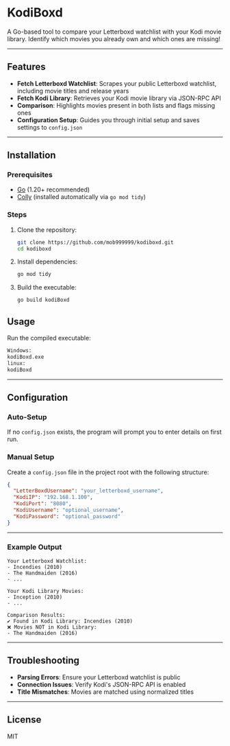 # KodiBoxd

A Go-based tool to compare your Letterboxd watchlist with your Kodi movie library. Identify which movies you already own and which ones are missing!

---

## Features

- **Fetch Letterboxd Watchlist**: Scrapes your public Letterboxd watchlist, including movie titles and release years
- **Fetch Kodi Library**: Retrieves your Kodi movie library via JSON-RPC API
- **Comparison**: Highlights movies present in both lists and flags missing ones
- **Configuration Setup**: Guides you through initial setup and saves settings to `config.json`

---

## Installation

### Prerequisites
- [Go](https://go.dev/dl/) (1.20+ recommended)
- [Colly](https://github.com/gocolly/colly) (installed automatically via `go mod tidy`)

### Steps
1. Clone the repository:
   ```bash
   git clone https://github.com/mob999999/kodiboxd.git
   cd kodiboxd
   ```

2. Install dependencies:
   ```bash
   go mod tidy
   ```

3. Build the executable:
   ```bash
   go build kodiBoxd
   ```

## Usage

Run the compiled executable:
   ```bash
   Windows: 
   kodiBoxd.exe
   linux:
   kodiBoxd
   ```
---

## Configuration

### Auto-Setup
If no `config.json` exists, the program will prompt you to enter details on first run.

### Manual Setup
Create a `config.json` file in the project root with the following structure:
```json
{
  "LetterBoxdUsername": "your_letterboxd_username",
  "KodiIP": "192.168.1.100",
  "KodiPort": "8080",
  "KodiUsername": "optional_username",
  "KodiPassword": "optional_password"
}
```

---

### Example Output
```
Your Letterboxd Watchlist:
- Incendies (2010)
- The Handmaiden (2016)
- ...

Your Kodi Library Movies:
- Inception (2010)
- ...

Comparison Results:
✔ Found in Kodi Library: Incendies (2010)
❌ Movies NOT in Kodi Library:
- The Handmaiden (2016)
```

---

## Troubleshooting

- **Parsing Errors**: Ensure your Letterboxd watchlist is public
- **Connection Issues**: Verify Kodi's JSON-RPC API is enabled
- **Title Mismatches**: Movies are matched using normalized titles

---

## License

MIT